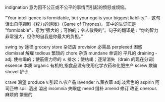 

indignation 意为因不公正或不公平的事情而引起的愤怒或烦恼。

"Your intelligence is formidable, but your ego is your biggest liability." - 这句话出自电视剧《权力的游戏》（Game of Thrones）。其中的生词汇是 "formidable"，意为“强大的；可怕的；令人敬畏的”。句子的翻译是：“你的智力非常强大，但你的自我是你最大的负担。”

swing by 途径
grocery store 杂货店
provision 必需品
perplexed 困惑
dismissal 解雇
tedious 繁琐的
chore 杂货
mundane 单调的 平凡的
draining -   adj. 使枯竭的；使筋疲力尽的           v. 排水；使枯竭；逐渐消失（drain 的现在分词）
essence 本质
organic 有机的,指食品没有使用化学农药和化肥生产
screw 欺骗
shovel 铲子

crave 渴望
produce v.引起  n.农产品
lavender n.薰衣草 adj.淡紫色的
aspirin 阿司匹林
spill 洒出 溢出
insomnia 失眠症
mend 缝补
amend 修订 改正
onerous 麻烦的 繁重的